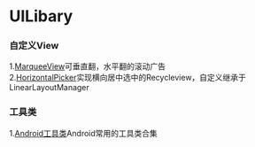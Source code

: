 # UILibary

### 自定义View<br>
1.[MarqueeView](https://github.com/sunfusheng/MarqueeView)可垂直翻，水平翻的滚动广告<br>
2.[HorizontalPicker](https://github.com/adityagohad/HorizontalPicker)实现横向居中选中的Recycleview，自定义继承于LinearLayoutManager<br>

### 工具类<br>
1.[Android工具类](https://github.com/Blankj/AndroidUtilCode)Android常用的工具类合集
  

